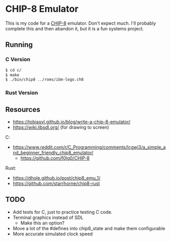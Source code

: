 # CHIP-8 Emulator

This is my code for a [CHIP-8](https://en.wikipedia.org/wiki/CHIP-8)
emulator. Don't expect much. I'll probably complete this and then
abandon it, but it is a fun systems project.

## Running

### C Version

```sh
$ cd c/
$ make
$ ./bin/chip8 ../roms/ibm-logo.ch8
```

### Rust Version

## Resources

- https://tobiasvl.github.io/blog/write-a-chip-8-emulator/
- https://wiki.libsdl.org/ (for drawing to screen)

C:
- https://www.reddit.com/r/C_Programming/comments/lcgwj3/a_simple_and_beginner_friendly_chip8_emulator/
  - https://github.com/f0lg0/CHIP-8

Rust:
- https://dhole.github.io/post/chip8_emu_1/
- https://github.com/starrhorne/chip8-rust

## TODO

- Add tests for C, just to practice testing C code.
- Terminal graphics instead of SDL
  - Make this an option?
- Move a lot of the #defines into chip8_state and make them configurable
- More accurate simulated clock speed
